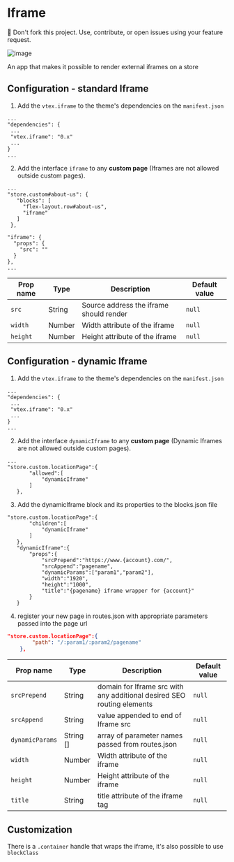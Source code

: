 # Iframe

<div class="alert alert-warning">  
📢 Don't fork this project. Use, contribute, or open issues using your feature request.
</div>

![image](https://user-images.githubusercontent.com/18701182/67055752-abcb0500-f11f-11e9-8c24-50234214d474.png)

An app that makes it possible to render external iframes on a store 

## Configuration - standard Iframe

1. Add the `vtex.iframe` to the theme's dependencies on the `manifest.json`
```
...
"dependencies": {
 ...
 "vtex.iframe": "0.x"
 ...
}
...
```
 
 2. Add the interface `iframe` to any **custom page** (Iframes are not allowed outside custom pages).
 
 ```
 ...
"store.custom#about-us": {
    "blocks": [
      "flex-layout.row#about-us",
      "iframe"
    ]
  },

 "iframe": {
   "props": {
     "src": ""
   }
 },
 ...
 ```

| Prop name | Type | Description | Default value |
|--------------|--------|--------------| --------|
| `src` | String | Source address the iframe should render | `null`
| `width` | Number | Width attribute of the iframe | `null`
| `height` | Number | Height attribute of the iframe | `null`

## Configuration - dynamic Iframe

1. Add the `vtex.iframe` to the theme's dependencies on the `manifest.json`
```
...
"dependencies": {
 ...
 "vtex.iframe": "0.x"
 ...
}
...
```
 
 2. Add the interface `dynamicIframe` to any **custom page** (Dynamic Iframes are not allowed outside custom pages).
 
 ```
 ...
"store.custom.locationPage":{
        "allowed":[
            "dynamicIframe"
        ]
    },
```


3. Add the dynamicIframe block and its properties to the blocks.json file

 ```
 "store.custom.locationPage":{
        "children":[
            "dynamicIframe"
        ]
    },
    "dynamicIframe":{
        "props":{
            "srcPrepend":"https://www.{account}.com/",
            "srcAppend":"pagename",
            "dynamicParams":["param1","param2"],
            "width":"1920",
            "height":"1000",
            "title":"{pagename} iframe wrapper for {account}"
        }
    }
```
4. register your new page in routes.json with appropriate parameters passed into the page url

```json
"store.custom.locationPage":{
        "path": "/:param1/:param2/pagename"
    },
```

| Prop name | Type | Description | Default value |
|--------------|--------|--------------| --------|
| `srcPrepend` | String | domain for Iframe src with any additional desired SEO routing elements  | `null`
| `srcAppend` | String | value appended to end of Iframe src | `null`
| `dynamicParams` | String [] | array of parameter names passed from routes.json | `null`
| `width` | Number | Width attribute of the iframe | `null`
| `height` | Number | Height attribute of the iframe | `null`
| `title` | String | title attribute of the iframe tag | `null`

## Customization

There is a `.container` handle that wraps the iframe, it's also possible to use `blockClass`
